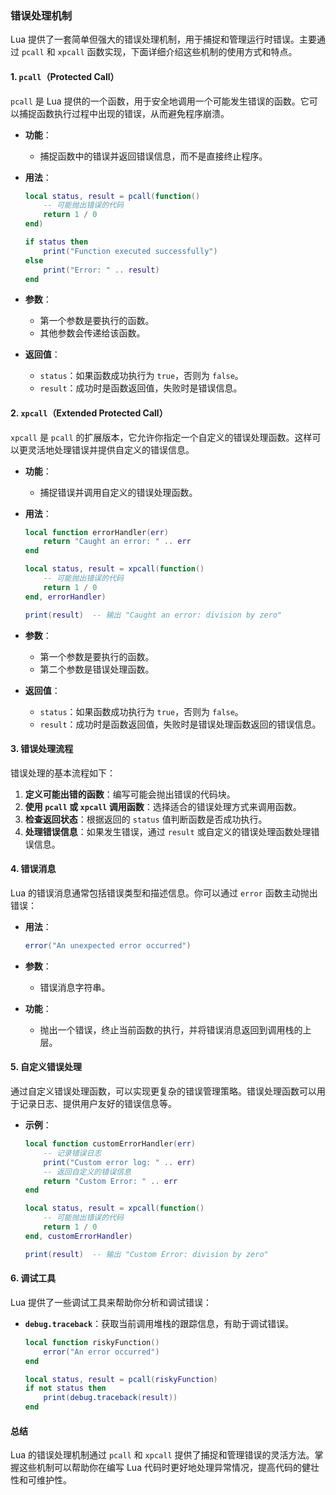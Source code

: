 ### 错误处理机制

Lua 提供了一套简单但强大的错误处理机制，用于捕捉和管理运行时错误。主要通过 `pcall` 和 `xpcall` 函数实现，下面详细介绍这些机制的使用方式和特点。

#### 1. `pcall`（Protected Call）

`pcall` 是 Lua 提供的一个函数，用于安全地调用一个可能发生错误的函数。它可以捕捉函数执行过程中出现的错误，从而避免程序崩溃。

- **功能**：
  - 捕捉函数中的错误并返回错误信息，而不是直接终止程序。

- **用法**：
  ```lua
  local status, result = pcall(function()
      -- 可能抛出错误的代码
      return 1 / 0
  end)
  
  if status then
      print("Function executed successfully")
  else
      print("Error: " .. result)
  end
  ```

- **参数**：
  - 第一个参数是要执行的函数。
  - 其他参数会传递给该函数。

- **返回值**：
  - `status`：如果函数成功执行为 `true`，否则为 `false`。
  - `result`：成功时是函数返回值，失败时是错误信息。

#### 2. `xpcall`（Extended Protected Call）

`xpcall` 是 `pcall` 的扩展版本，它允许你指定一个自定义的错误处理函数。这样可以更灵活地处理错误并提供自定义的错误信息。

- **功能**：
  - 捕捉错误并调用自定义的错误处理函数。

- **用法**：
  ```lua
  local function errorHandler(err)
      return "Caught an error: " .. err
  end

  local status, result = xpcall(function()
      -- 可能抛出错误的代码
      return 1 / 0
  end, errorHandler)
  
  print(result)  -- 输出 "Caught an error: division by zero"
  ```

- **参数**：
  - 第一个参数是要执行的函数。
  - 第二个参数是错误处理函数。

- **返回值**：
  - `status`：如果函数成功执行为 `true`，否则为 `false`。
  - `result`：成功时是函数返回值，失败时是错误处理函数返回的错误信息。

#### 3. 错误处理流程

错误处理的基本流程如下：

1. **定义可能出错的函数**：编写可能会抛出错误的代码块。
2. **使用 `pcall` 或 `xpcall` 调用函数**：选择适合的错误处理方式来调用函数。
3. **检查返回状态**：根据返回的 `status` 值判断函数是否成功执行。
4. **处理错误信息**：如果发生错误，通过 `result` 或自定义的错误处理函数处理错误信息。

#### 4. 错误消息

Lua 的错误消息通常包括错误类型和描述信息。你可以通过 `error` 函数主动抛出错误：

- **用法**：
  ```lua
  error("An unexpected error occurred")
  ```

- **参数**：
  - 错误消息字符串。

- **功能**：
  - 抛出一个错误，终止当前函数的执行，并将错误消息返回到调用栈的上层。

#### 5. 自定义错误处理

通过自定义错误处理函数，可以实现更复杂的错误管理策略。错误处理函数可以用于记录日志、提供用户友好的错误信息等。

- **示例**：
  ```lua
  local function customErrorHandler(err)
      -- 记录错误日志
      print("Custom error log: " .. err)
      -- 返回自定义的错误信息
      return "Custom Error: " .. err
  end

  local status, result = xpcall(function()
      -- 可能抛出错误的代码
      return 1 / 0
  end, customErrorHandler)
  
  print(result)  -- 输出 "Custom Error: division by zero"
  ```

#### 6. 调试工具

Lua 提供了一些调试工具来帮助你分析和调试错误：

- **`debug.traceback`**：获取当前调用堆栈的跟踪信息，有助于调试错误。
  ```lua
  local function riskyFunction()
      error("An error occurred")
  end

  local status, result = pcall(riskyFunction)
  if not status then
      print(debug.traceback(result))
  end
  ```

#### 总结

Lua 的错误处理机制通过 `pcall` 和 `xpcall` 提供了捕捉和管理错误的灵活方法。掌握这些机制可以帮助你在编写 Lua 代码时更好地处理异常情况，提高代码的健壮性和可维护性。
